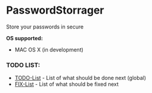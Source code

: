 # PasswordStorrager
Store your passwords in secure

**OS supported:**
- MAC OS X (in development)

### TODO LIST:
- [TODO-List](TODOLIST.md)  - List of what should be done next (global)
- [FIX-List](FIXLIST.md) -  List of what should be fixed next


